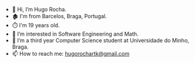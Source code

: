 - 👋 Hi, I’m Hugo Rocha.
- 🏚 I'm from Barcelos, Braga, Portugal.
- ⏱️ I'm 19 years old.
- 👀 I’m interested in Software Engineering and Math.
- 🌱 I’m a third year Computer Science student at Universidade do Minho, Braga.
- 📫 How to reach me:
     hugorochartk@gmail.com
